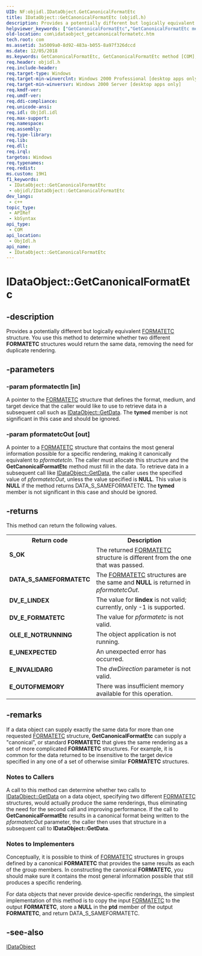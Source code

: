 ```yaml
---
UID: NF:objidl.IDataObject.GetCanonicalFormatEtc
title: IDataObject::GetCanonicalFormatEtc (objidl.h)
description: Provides a potentially different but logically equivalent FORMATETC structure. You use this method to determine whether two different FORMATETC structures would return the same data, removing the need for duplicate rendering.
helpviewer_keywords: ["GetCanonicalFormatEtc","GetCanonicalFormatEtc method [COM]","GetCanonicalFormatEtc method [COM]","IDataObject interface","IDataObject interface [COM]","GetCanonicalFormatEtc method","IDataObject.GetCanonicalFormatEtc","IDataObject::GetCanonicalFormatEtc","_ole_idataobject_getcanonicalformatetc","com.idataobject_getcanonicalformatetc","objidl/IDataObject::GetCanonicalFormatEtc"]
old-location: com\idataobject_getcanonicalformatetc.htm
tech.root: com
ms.assetid: 3a5009a0-8d92-483a-b055-8a97f326dccd
ms.date: 12/05/2018
ms.keywords: GetCanonicalFormatEtc, GetCanonicalFormatEtc method [COM], GetCanonicalFormatEtc method [COM],IDataObject interface, IDataObject interface [COM],GetCanonicalFormatEtc method, IDataObject.GetCanonicalFormatEtc, IDataObject::GetCanonicalFormatEtc, _ole_idataobject_getcanonicalformatetc, com.idataobject_getcanonicalformatetc, objidl/IDataObject::GetCanonicalFormatEtc
req.header: objidl.h
req.include-header: 
req.target-type: Windows
req.target-min-winverclnt: Windows 2000 Professional [desktop apps only]
req.target-min-winversvr: Windows 2000 Server [desktop apps only]
req.kmdf-ver: 
req.umdf-ver: 
req.ddi-compliance: 
req.unicode-ansi: 
req.idl: ObjIdl.idl
req.max-support: 
req.namespace: 
req.assembly: 
req.type-library: 
req.lib: 
req.dll: 
req.irql: 
targetos: Windows
req.typenames: 
req.redist: 
ms.custom: 19H1
f1_keywords:
 - IDataObject::GetCanonicalFormatEtc
 - objidl/IDataObject::GetCanonicalFormatEtc
dev_langs:
 - c++
topic_type:
 - APIRef
 - kbSyntax
api_type:
 - COM
api_location:
 - ObjIdl.h
api_name:
 - IDataObject::GetCanonicalFormatEtc
---
```


# IDataObject::GetCanonicalFormatEtc


## -description

Provides a potentially different but logically equivalent <a href="/windows/desktop/api/objidl/ns-objidl-formatetc">FORMATETC</a> structure. You use this method to determine whether two different <b>FORMATETC</b> structures would return the same data, removing the need for duplicate rendering.

## -parameters

### -param pformatectIn [in]

A pointer to the <a href="/windows/desktop/api/objidl/ns-objidl-formatetc">FORMATETC</a> structure that defines the format, medium, and target device that the caller would like to use to retrieve data in a subsequent call such as <a href="/windows/desktop/api/objidl/nf-objidl-idataobject-getdata">IDataObject::GetData</a>. The <b>tymed</b> member is not significant in this case and should be ignored.

### -param pformatetcOut [out]

A pointer to a <a href="/windows/desktop/api/objidl/ns-objidl-formatetc">FORMATETC</a> structure that contains the most general information possible for a specific rendering, making it canonically equivalent to <i>pformatetcIn</i>. The caller must allocate this structure and the <b>GetCanonicalFormatEtc</b> method must fill in the data. To retrieve data in a subsequent call like <a href="/windows/desktop/api/objidl/nf-objidl-idataobject-getdata">IDataObject::GetData</a>, the caller uses the specified value of <i>pformatetcOut</i>, unless the value specified is <b>NULL</b>. This value is <b>NULL</b> if the method returns DATA_S_SAMEFORMATETC. The <b>tymed</b> member is not significant in this case and should be ignored.

## -returns

This method can return the following values.

<table>
<tr>
<th>Return code</th>
<th>Description</th>
</tr>
<tr>
<td width="40%">
<dl>
<dt><b>S_OK</b></dt>
</dl>
</td>
<td width="60%">
The returned <a href="/windows/desktop/api/objidl/ns-objidl-formatetc">FORMATETC</a> structure is different from the one that was passed.

</td>
</tr>
<tr>
<td width="40%">
<dl>
<dt><b>DATA_S_SAMEFORMATETC</b></dt>
</dl>
</td>
<td width="60%">
The <a href="/windows/desktop/api/objidl/ns-objidl-formatetc">FORMATETC</a> structures are the same and <b>NULL</b> is returned in <i>pformatetcOut</i>.

</td>
</tr>
<tr>
<td width="40%">
<dl>
<dt><b>DV_E_LINDEX</b></dt>
</dl>
</td>
<td width="60%">
The value for <b>lindex</b> is not valid; currently, only -1 is supported.

</td>
</tr>
<tr>
<td width="40%">
<dl>
<dt><b>DV_E_FORMATETC</b></dt>
</dl>
</td>
<td width="60%">
The value for <i>pformatetc</i> is not valid.

</td>
</tr>
<tr>
<td width="40%">
<dl>
<dt><b>OLE_E_NOTRUNNING</b></dt>
</dl>
</td>
<td width="60%">
The object application is not running.

</td>
</tr>
<tr>
<td width="40%">
<dl>
<dt><b>E_UNEXPECTED</b></dt>
</dl>
</td>
<td width="60%">
An unexpected error has occurred.

</td>
</tr>
<tr>
<td width="40%">
<dl>
<dt><b>E_INVALIDARG</b></dt>
</dl>
</td>
<td width="60%">
The <i>dwDirection</i> parameter is not valid.

</td>
</tr>
<tr>
<td width="40%">
<dl>
<dt><b>E_OUTOFMEMORY</b></dt>
</dl>
</td>
<td width="60%">
There was insufficient memory available for this operation.

</td>
</tr>
</table>

## -remarks

If a data object can supply exactly the same data for more than one requested <a href="/windows/desktop/api/objidl/ns-objidl-formatetc">FORMATETC</a> structure, <b>GetCanonicalFormatEtc</b> can supply a "canonical", or standard <b>FORMATETC</b> that gives the same rendering as a set of more complicated <b>FORMATETC</b> structures. For example, it is common for the data returned to be insensitive to the target device specified in any one of a set of otherwise similar <b>FORMATETC</b> structures.

<h3><a id="Notes_to_Callers"></a><a id="notes_to_callers"></a><a id="NOTES_TO_CALLERS"></a>Notes to Callers</h3>
A call to this method can determine whether two calls to <a href="/windows/desktop/api/objidl/nf-objidl-idataobject-getdata">IDataObject::GetData</a> on a data object, specifying two different <a href="/windows/desktop/api/objidl/ns-objidl-formatetc">FORMATETC</a> structures, would actually produce the same renderings, thus eliminating the need for the second call and improving performance. If the call to <b>GetCanonicalFormatEtc</b> results in a canonical format being written to the <i>pformatetcOut</i> parameter, the caller then uses that structure in a subsequent call to <b>IDataObject::GetData</b>.

<h3><a id="Notes_to_Implementers"></a><a id="notes_to_implementers"></a><a id="NOTES_TO_IMPLEMENTERS"></a>Notes to Implementers</h3>
Conceptually, it is possible to think of <a href="/windows/desktop/api/objidl/ns-objidl-formatetc">FORMATETC</a> structures in groups defined by a canonical <b>FORMATETC</b> that provides the same results as each of the group members. In constructing the canonical <b>FORMATETC</b>, you should make sure it contains the most general information possible that still produces a specific rendering.

For data objects that never provide device-specific renderings, the simplest implementation of this method is to copy the input <a href="/windows/desktop/api/objidl/ns-objidl-formatetc">FORMATETC</a> to the output <b>FORMATETC</b>, store a <b>NULL</b> in the <b>ptd</b> member of the output <b>FORMATETC</b>, and return DATA_S_SAMEFORMATETC.

## -see-also

<a href="/windows/desktop/api/objidl/nn-objidl-idataobject">IDataObject</a>

